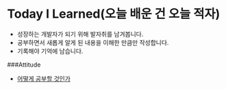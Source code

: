# Today I Learned(오늘 배운 건 오늘 적자)
- 성장하는 개발자가 되기 위해 발자취를 남겨봅니다.
- 공부하면서 새롭게 알게 된 내용을 이해한 만큼만 작성합니다.
- 기록해야 기억에 남습니다.

###Attitude
* [어떻게 공부할 것인가](https://github.com/hannapa1114/TIL/blob/master/Attitude/how%20to%20study.md)
